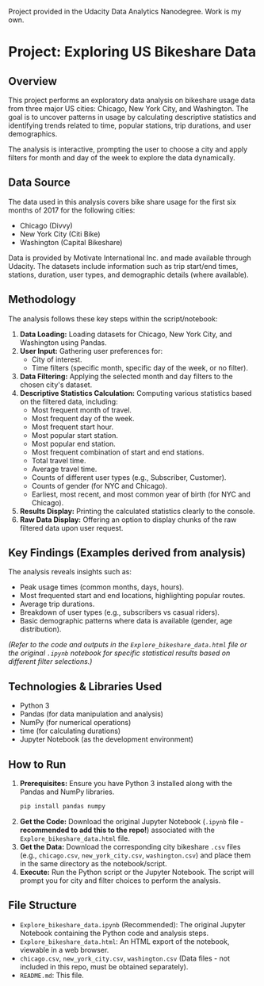 Project provided in the Udacity Data Analytics Nanodegree. Work is my own.

# Project: Exploring US Bikeshare Data

## Overview

This project performs an exploratory data analysis on bikeshare usage data from three major US cities: Chicago, New York City, and Washington. The goal is to uncover patterns in usage by calculating descriptive statistics and identifying trends related to time, popular stations, trip durations, and user demographics.

The analysis is interactive, prompting the user to choose a city and apply filters for month and day of the week to explore the data dynamically.

## Data Source

The data used in this analysis covers bike share usage for the first six months of 2017 for the following cities:

* Chicago (Divvy)
* New York City (Citi Bike)
* Washington (Capital Bikeshare)

Data is provided by Motivate International Inc. and made available through Udacity. The datasets include information such as trip start/end times, stations, duration, user types, and demographic details (where available).

## Methodology

The analysis follows these key steps within the script/notebook:

1.  **Data Loading:** Loading datasets for Chicago, New York City, and Washington using Pandas.
2.  **User Input:** Gathering user preferences for:
    * City of interest.
    * Time filters (specific month, specific day of the week, or no filter).
3.  **Data Filtering:** Applying the selected month and day filters to the chosen city's dataset.
4.  **Descriptive Statistics Calculation:** Computing various statistics based on the filtered data, including:
    * Most frequent month of travel.
    * Most frequent day of the week.
    * Most frequent start hour.
    * Most popular start station.
    * Most popular end station.
    * Most frequent combination of start and end stations.
    * Total travel time.
    * Average travel time.
    * Counts of different user types (e.g., Subscriber, Customer).
    * Counts of gender (for NYC and Chicago).
    * Earliest, most recent, and most common year of birth (for NYC and Chicago).
5.  **Results Display:** Printing the calculated statistics clearly to the console.
6.  **Raw Data Display:** Offering an option to display chunks of the raw filtered data upon user request.

## Key Findings (Examples derived from analysis)

The analysis reveals insights such as:

* Peak usage times (common months, days, hours).
* Most frequented start and end locations, highlighting popular routes.
* Average trip durations.
* Breakdown of user types (e.g., subscribers vs casual riders).
* Basic demographic patterns where data is available (gender, age distribution).

*(Refer to the code and outputs in the `Explore_bikeshare_data.html` file or the original `.ipynb` notebook for specific statistical results based on different filter selections.)*

## Technologies & Libraries Used

* Python 3
* Pandas (for data manipulation and analysis)
* NumPy (for numerical operations)
* time (for calculating durations)
* Jupyter Notebook (as the development environment)

## How to Run

1.  **Prerequisites:** Ensure you have Python 3 installed along with the Pandas and NumPy libraries.
    ```bash
    pip install pandas numpy
    ```
2.  **Get the Code:** Download the original Jupyter Notebook (`.ipynb` file - **recommended to add this to the repo!**) associated with the `Explore_bikeshare_data.html` file.
3.  **Get the Data:** Download the corresponding city bikeshare `.csv` files (e.g., `chicago.csv`, `new_york_city.csv`, `washington.csv`) and place them in the same directory as the notebook/script.
4.  **Execute:** Run the Python script or the Jupyter Notebook. The script will prompt you for city and filter choices to perform the analysis.

## File Structure

* `Explore_bikeshare_data.ipynb` (Recommended): The original Jupyter Notebook containing the Python code and analysis steps.
* `Explore_bikeshare_data.html`: An HTML export of the notebook, viewable in a web browser.
* `chicago.csv`, `new_york_city.csv`, `washington.csv` (Data files - not included in this repo, must be obtained separately).
* `README.md`: This file.
